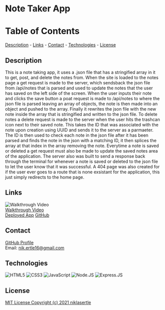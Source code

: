 # Note Taker App

# Table of Contents
[Description](#description) - 
[Links](#links) - 
[Contact](#contact) - 
[Technologies](#technologies) - 
[License](#license)

## Description
This is a note taking app, it uses a .json file that has a stringified array in it to get, post, and delete the notes from. When the site is loaded to the notes page a get request is made to the server, which sendsback the json file from /api/notes that is parsed and used to update the notes that the user has saved on the left side of the screen. When the user inputs their note and clicks the save button a poat request is made to /api/notes to where the json file is parsed leaving an array of objects, the note is then made into an object and pushed to the array. Finally it rewrites the json file with the new note inside the array that is stringified and written to the json file. To delete notes a delete request is made to the server when the user hits the trashcan icon next to their saved note. This takes the ID that was associated with the note upon creation using UUID and sends it to the server as a parmaeter. The ID is then used to check each note in the json file after it has been parsed and finds the note in the json with a matching ID, it then splices the array at that index in the array removing the note. Everytime a note is saved or deleted a get request must also be made to update the saved notes area of the application. The server also was built to send a response back through the terminal for whenever a note is saved or deleted to the json file to let the user know that it was successful. A 404 page was also created for if the user ever goes to a route that is none exsistant for the application, this just simply redirects to the home page.

## Links
![Walkthrough Video](./assets/)<br>
[Walkthrough Video]() <br>
[Deployed App]()
[GitHub](https://github.com/niklasertle/nje-note-taker)

## Contact
[GitHub Profile](https://github.com/niklasertle)<br>
Email: nik.ertle16@gmail.com

## Technologies
![HTML5](https://img.shields.io/static/v1?style=for-the-badge&message=HTML5&color=E34F26&logo=HTML5&logoColor=FFFFFF&label=)
![CSS3](https://img.shields.io/static/v1?style=for-the-badge&message=CSS3&color=1572B6&logo=CSS3&logoColor=FFFFFF&label=)
![JavaScript](https://img.shields.io/static/v1?style=for-the-badge&message=JavaScript&color=222222&logo=JavaScript&logoColor=F7DF1E&label=)
![Node.JS](https://img.shields.io/static/v1?style=for-the-badge&message=Node.JS&color=222222&logo=Node.JS&logoColor=F7DF1E&label=)
![Express.JS](https://img.shields.io/static/v1?style=for-the-badge&message=Express.JS&color=222222&label=)

## License
[MIT License Copyright (c) 2021 niklasertle](LICENSE)